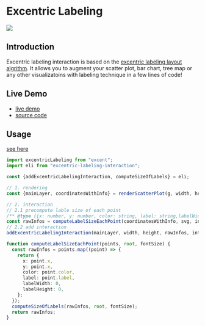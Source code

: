 # Excentric Labeling

[![](https://img.shields.io/npm/l/excentric-labeling?registry_uri=https%3A%2F%2Fregistry.npmjs.com)](https://github.com/VirusPC/excentric-labeling/blob/master/LICENSE)

## Introduction


Excentric labeling interaction is based on the [excentric labeling layout algrithm](https://github.com/VirusPC/excentric-labeling). It allows you to augment your scatter plot, bar chart, tree map or any other visualizatoins with labeling technique in a few lines of code!

## Live Demo
- [live demo](https://excentric-labeling-react.vercel.app/)
- [source code](https://github.com/VirusPC/excentric-labeling-react) 

## Usage

[see here](https://github.com/VirusPC/excentric-labeling-react/blob/0c60a3b068ad04ba49f77d52be8c2731d7c610da/src/components/render-using-d3.js#L46)

```ts
import excentricLabeling from "excent";
import eli from "excentric-labeling-interaction";

const {addExcentricLabelingInteraction, computeSizeOfLabels} = eli;

// 1. rendering
const {mainLayer, coordinatesWithInfo} = renderScatterPlot(g, width, height, data, fieldX, fieldY, fieldColor, interactionParams, setStateFuncs);

// 2. interaction
// 2.1 precompute lable size of each point
/** @type {{x: number, y: number, color: string, label: string,labelWidth: number, labelHeight: number}} */
const rawInfos = computeLabelSizeEachPoint(coordinatesWithInfo, svg, interactionParams.fontSize);
// 2.2 add interaction
addExcentricLabelingInteraction(mainLayer, width, height, rawInfos, interactionParams);

function computeLabelSizeEachPoint(points, root, fontSize) {
  const rawInfos = points.map((point) => {
    return {
      x: point.x,
      y: point.x,
      color: point.color,
      label: point.label,
      labelWidth: 0,
      labelHeight: 0,
    };
  });
  computeSizeOfLabels(rawInfos, root, fontSize);
  return rawInfos;
}
```

